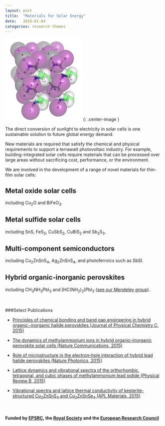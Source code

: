 ```yaml
---
layout: post
title:  "Materials for Solar Energy"
date:   2016-01-04
categories: research themes
---
```


![](/gifs/mapi_18.gif){: .center-image }

The direct conversion of sunlight to electricity in solar cells is one sustainable solution to future global energy demand.

New materials are required that satisfy the chemical and physical requirements to support a terrawatt photovoltaic industry. For example, building-integrated solar cells require materials that can be processed over large areas without sacrificing cost, performance, or the environment.

We are involved in the development of a range of novel materials for thin-film solar cells:

## Metal oxide solar cells 
including Cu<sub>2</sub>O and BiFeO<sub>3</sub>.

## Metal sulfide solar cells
including SnS, FeS<sub>2</sub>, CuSbS<sub>2</sub>, CuBiS<sub>2</sub> and Sb<sub>2</sub>S<sub>3</sub>.

## Multi-component semiconductors
including Cu<sub>2</sub>ZnSnS<sub>4</sub>, Ag<sub>2</sub>ZnSnS<sub>4</sub>, and 
photoferroics such as SbSI.

## Hybrid organic-inorganic perovskites 
including CH<sub>3</sub>NH<sub>3</sub>PbI<sub>3</sub> and [HC(NH<sub>2</sub>)<sub>2</sub>]PbI<sub>3</sub>
([see our Mendeley group](https://www.mendeley.com/groups/4178551/hybrid-perovskite-solar-cells/overview/)).

<br>

###Select Publications

- [Principles of chemical bonding and band gap engineering in hybrid organic−inorganic halide perovskites (Journal of Physical Chemistry C, 2015)](http://dx.doi.org/10.1021/jp512420b)

- [The dynamics of methylammonium ions in hybrid organic–inorganic perovskite solar cells (Nature Communications, 2015)](http://dx.doi.org/10.1038/ncomms8124)

- [Role of microstructure in the electron–hole interaction of hybrid lead halide perovskites (Nature Photonics, 2015)](http://dx.doi.org/10.1038/nphoton.2015.151)

- [Lattice dynamics and vibrational spectra of the orthorhombic, tetragonal, and cubic phases of methylammonium lead iodide (Physical Review B, 2015)](http://dx.doi.org/10.1103/PhysRevB.92.144308)

- [Vibrational spectra and lattice thermal conductivity of kesterite-structured Cu<sub>2</sub>ZnSnS<sub>4</sub> and Cu<sub>2</sub>ZnSnSe<sub>4</sub> (APL Materials, 2015)](http://dx.doi.org/10.1063/1.4917044)

<br>

#### Funded by [EPSRC](http://gow.epsrc.ac.uk/NGBOViewPerson.aspx?PersonId=-250227), the [Royal Society](https://royalsociety.org/grants-schemes-awards/grants/university-research/) and the [European Research Council](https://erc.europa.eu/)